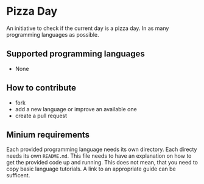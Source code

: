# Pizza Day
An initiative to check if the current day is a pizza day. In as many programming languages as possible.

## Supported programming languages
- None

## How to contribute
- fork
- add a new language or improve an available one
- create a pull request

## Minium requirements
Each provided programming language needs its own directory. Each directy needs its own `README.md`. This file needs to have an explanation on how to get the provided code up and running. This does not mean, that you need to copy basic language tutorials. A link to an appropriate guide can be sufficent.
